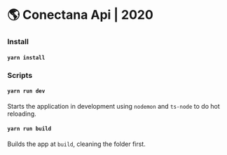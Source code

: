 # 🌎 Conectana Api | 2020

### Install

#### `yarn install`

### Scripts

#### `yarn run dev`

Starts the application in development using `nodemon` and `ts-node` to do hot reloading.

#### `yarn run build`

Builds the app at `build`, cleaning the folder first.
